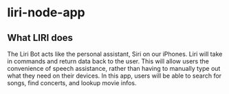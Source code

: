 # liri-node-app

## What LIRI does
The Liri Bot acts like the personal assistant, Siri on our iPhones. Liri will take in commands and return data back to the user. This will allow users the convenience of speech assistance, rather than having to manually type out what they need on their devices. In this app, users will be able to search for songs, find concerts, and lookup movie infos.


